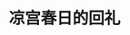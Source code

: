 ---
logo: images/short/凉宫春日的回礼.jpg
title: 凉宫春日的回礼
subTitle: 《小凉宫春日的忧郁》最终卷 附录短篇

category: 短篇

hasResource: true
downloadList:
  - intro: 扫图
    size: 783KB
    link: 
  - intro: docx
    size: 87KB
    link: 
  - intro: 云盘 提取码:cax2
    size: 
    link: https://pan.baidu.com/s/1sHI9jbGr4as8oMaBNkzskA

downloadContent: |
  《小凉宫春日的忧郁》最终卷 附录短篇
---